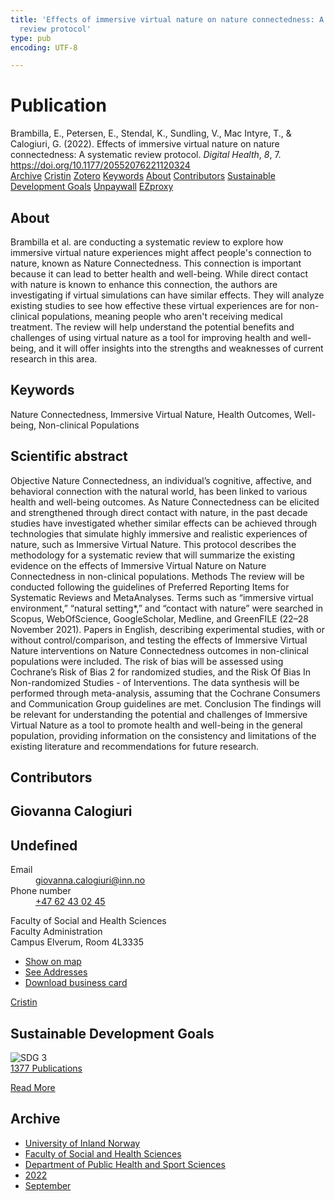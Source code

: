 ```yaml
---
title: 'Effects of immersive virtual nature on nature connectedness: A systematic
  review protocol'
type: pub
encoding: UTF-8

---
```

<h1>Publication</h1>
<article id="csl-bib-container-TCGHCRGN" class="csl-bib-container">
  <div class="csl-bib-body"> <div class="csl-entry">Brambilla, E., Petersen, E., Stendal, K., Sundling, V., Mac Intyre, T., &#38; Calogiuri, G. (2022). Effects of immersive virtual nature on nature connectedness: A systematic review protocol. <i>Digital Health</i>, <i>8</i>, 7. <a href="https://doi.org/10.1177/20552076221120324">https://doi.org/10.1177/20552076221120324</a></div> </div>
  <div class="csl-bib-buttons">
    <a href="#taxonomy-article-TCGHCRGN" alt="archive" class="csl-bib-button">Archive</a>
    <a href="https://app.cristin.no/results/show.jsf?id=2049727" alt="Cristin" class="csl-bib-button">Cristin</a>
    <a href="http://zotero.org/groups/5881554/items/TCGHCRGN" alt="Zotero" class="csl-bib-button">Zotero</a>
    <a href="#keywords-article-TCGHCRGN" alt="keywords" class="csl-bib-button">Keywords</a>
    <a href="#about-article-TCGHCRGN" alt="about_pub" class="csl-bib-button">About</a>
    <a href="#contributors-article-TCGHCRGN" alt="contributors" class="csl-bib-button">Contributors</a>
    <a href="#sdg-article-TCGHCRGN" alt="sdg" class="csl-bib-button">Sustainable Development Goals</a>
    <a href="https://journals.sagepub.com/doi/pdf/10.1177/20552076221120324" alt="Unpaywall" class="csl-bib-button">Unpaywall</a>
    <a href="https://journals.sagepub.com/doi/pdf/10.1177/20552076221120324" alt="EZproxy" class="csl-bib-button">EZproxy</a>
  </div>
  <div id="csl-bib-meta-container-TCGHCRGN"></div>
</article>
<div id="csl-bib-meta-TCGHCRGN" class="csl-bib-meta">
  <article id="about-article-TCGHCRGN" class="about_pub-article">
    <h1>About</h1>
    Brambilla et al. are conducting a systematic review to explore how immersive virtual nature experiences might affect people's connection to nature, known as Nature Connectedness. This connection is important because it can lead to better health and well-being. While direct contact with nature is known to enhance this connection, the authors are investigating if virtual simulations can have similar effects. They will analyze existing studies to see how effective these virtual experiences are for non-clinical populations, meaning people who aren't receiving medical treatment. The review will help understand the potential benefits and challenges of using virtual nature as a tool for improving health and well-being, and it will offer insights into the strengths and weaknesses of current research in this area.
  </article>
  <article id="keywords-article-TCGHCRGN" class="keywords-article">
    <h1>Keywords</h1>
    Nature Connectedness, Immersive Virtual Nature, Health Outcomes, Well-being, Non-clinical Populations
  </article>
  <article id="abstract-article-TCGHCRGN" class="abstract-article">
    <h1>Scientific abstract</h1>
    Objective 
Nature Connectedness, an individual’s cognitive, affective, and behavioral connection with the natural world, has been linked to various health and well-being outcomes. As Nature Connectedness can be elicited and strengthened through direct contact with nature, in the past decade studies have investigated whether similar effects can be achieved through technologies that simulate highly immersive and realistic experiences of nature, such as Immersive Virtual Nature. This protocol describes the methodology for a systematic review that will summarize the existing evidence on the effects of Immersive Virtual Nature on Nature Connectedness in non-clinical populations. 
Methods 
The review will be conducted following the guidelines of Preferred Reporting Items for Systematic Reviews and MetaAnalyses. Terms such as “immersive virtual environment,” “natural setting*,” and “contact with nature” were searched in Scopus, WebOfScience, GoogleScholar, Medline, and GreenFILE (22–28 November 2021). Papers in English, describing experimental studies, with or without control/comparison, and testing the effects of Immersive Virtual Nature interventions on Nature Connectedness outcomes in non-clinical populations were included. The risk of bias will be assessed using Cochrane’s Risk of Bias 2 for randomized studies, and the Risk Of Bias In Non-randomized Studies - of Interventions. The data synthesis will be performed through meta-analysis, assuming that the Cochrane Consumers and Communication Group guidelines are met. 
Conclusion 
The findings will be relevant for understanding the potential and challenges of Immersive Virtual Nature as a tool to promote health and well-being in the general population, providing information on the consistency and limitations of the existing literature and recommendations for future research.
  </article>
  <article id="contributors-article-TCGHCRGN" class="contributors-article">
    <h1>Contributors</h1>
    <div class="personas"> <div class="vrtx-hinn-person-card"> <div class="photo"> <i class="lar la-user-circle missing-person"></i> </div> <div class="info"> <hgroup><h1>Giovanna Calogiuri</h1> <h2>Undefined</h2> </hgroup><dl> <dt>Email</dt> <dd> <a href="mailto:giovanna.calogiuri@inn.no">giovanna.calogiuri@inn.no</a> </dd> <dt>Phone number</dt> <dd><a href="tel:+4762430245"> +47 62 43 02 45 </a></dd> </dl> <p> Faculty of Social and Health Sciences<br> Faculty Administration<br> Campus Elverum, Room 4L3335 </p> <ul class="vrtx-hinn-links"> <li><a href="https://www.google.com/maps?q=60.88177,11.53669">Show on map</a></li> <li><a href="https://www.inn.no/english/find-an-employee/giovanna-calogiuri.html#vrtx-hinn-addresses">See Addresses</a></li> <li><a href="https://www.inn.no/english/find-an-employee/giovanna-calogiuri.html?vrtx=vcf">Download business card</a></li> </ul> </div> </div> <a href="https://app.cristin.no/persons/show.jsf?id=358086" alt="Cristin URL" class="personas-cristin">Cristin</a> </div>
  </article>
  <article id="sdg-article-TCGHCRGN" class="sdg-article">
    <h1>Sustainable Development Goals</h1>
    <div class="sdg-container"><div id="sdg3" class="sdg">
        <img src="{{< params subfolder >}}images/sdg/sdg03_en.png" class="image" alt="SDG 3">
        <div class="sdg-overlay">
          <a href="{{< params subfolder >}}en/archive/?sdg=3#archive" class="sdg-publication-count"><span>1377</span> Publications</a>
          <p><a href="https://sdgs.un.org/goals/goal3" class="sdg-read-more">Read More</a></p>
        </div>
      </div></div>
  </article>
  <article id="taxonomy-article-TCGHCRGN" class="taxonomy-article">
    <h1>Archive</h1>
    <ul>
      <li><a href="{{< params subfolder >}}en/archive/?key=3DCRN523">University of Inland Norway</a></li>
      <li><a href="{{< params subfolder >}}en/archive/?key=IDKFS3MX">Faculty of Social and Health Sciences</a></li>
      <li><a href="{{< params subfolder >}}en/archive/?key=FJXE3Z8X">Department of Public Health and Sport Sciences</a></li>
      <li><a href="{{< params subfolder >}}en/archive/?key=P2L6JC54">2022</a></li>
      <li><a href="{{< params subfolder >}}en/archive/?key=A3F5G98N">September</a></li>
    </ul>
  </article>
</div>
